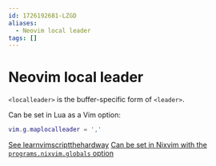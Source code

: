 ```yaml
---
id: 1726192681-LZGD
aliases:
  - Neovim local leader
tags: []
---
```


# Neovim local leader

`<localleader>` is the buffer-specific form of `<leader>`.

Can be set in Lua as a Vim option:
```lua
vim.g.maplocalleader = ','
```

[See learnvimscriptthehardway](https://learnvimscriptthehardway.stevelosh.com/chapters/11.html#local-leader) 
[Can be set in Nixvim with the `programs.nixvim.globals` option](https://nix-community.github.io/nixvim/NeovimOptions/index.html?search=localleader)

